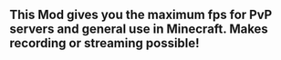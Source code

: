 ## This Mod gives you the maximum fps for PvP servers and general use in Minecraft. Makes recording or streaming possible!

